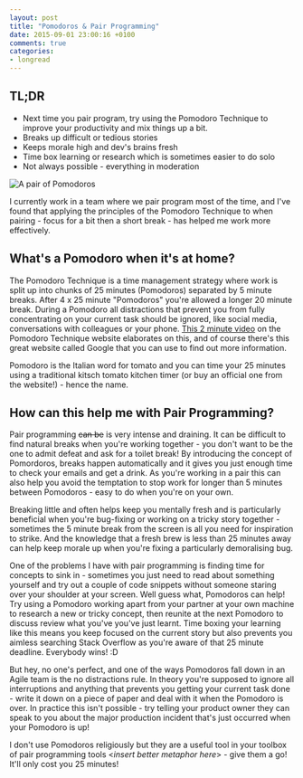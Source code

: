 ```yaml
---
layout: post
title: "Pomodoros & Pair Programming"
date: 2015-09-01 23:00:16 +0100
comments: true
categories:
- longread
---
```


<div class="c-tldr">
    <h2 class="c-tldr__title">TL;DR</h2>
    <ul>
        <li>Next time you pair program, try using the Pomodoro Technique to improve your productivity and mix things up a bit.</li>
        <li>Breaks up difficult or tedious stories</li>
        <li>Keeps morale high and dev's brains fresh</li>
        <li>Time box learning or research which is sometimes easier to do solo</li>
        <li>Not always possible - everything in moderation</li>
   </ul>
</div>

![A pair of Pomodoros](/assets/two_pomodoros.jpg "A pair of Pomodoros")

I currently work in a team where we pair program most of the time, and I've found that applying the principles of the Pomodoro Technique to when pairing - focus for a bit then a short break - has helped me work more effectively.

## What's a Pomodoro when it's at home?

The Pomodoro Technique is a time management strategy where work is split up into chunks of 25 minutes (Pomodoros) separated by 5 minute breaks.  After 4 x 25 minute "Pomodoros" you're allowed a longer 20 minute break. During a Pomodoro all distractions that prevent you from fully concentrating on your current task should be ignored, like social media, conversations with colleagues or your phone. [This 2 minute video](http://pomodorotechnique.com/) on the Pomodoro Technique website elaborates on this, and of course there's this great website called Google that you can use to find out more information.

Pomodoro is the Italian word for tomato and you can time your 25 minutes using a traditional kitsch tomato kitchen timer (or buy an official one from the website!) - hence the name.

## How can this help me with Pair Programming?

Pair programming <del>can be</del> is very intense and draining. It can be difficult to find natural breaks when you're working together - you don't want to be the one to admit defeat and ask for a toilet break! By introducing the concept of Pomordoros, breaks happen automatically and it gives you just enough time to check your emails and get a drink. As you're working in a pair this can also help you avoid the temptation to stop work for longer than 5 minutes between Pomodoros - easy to do when you're on your own.

Breaking little and often helps keep you mentally fresh and is particularly beneficial when you're bug-fixing or working on a tricky story together - sometimes the 5 minute break from the screen is all you need for inspiration to strike. And the knowledge that a fresh brew is less than 25 minutes away can help keep morale up when you're fixing a particularly demoralising bug.

One of the problems I have with pair programming is finding time for concepts to sink in - sometimes you just need to read about something yourself and try out a couple of code snippets without someone staring over your shoulder at your screen. Well guess what, Pomodoros can help!  Try using a Pomodoro working apart from your partner at your own machine to research a new or tricky concept, then reunite at the next Pomodoro to discuss review what you've you've just learnt. Time boxing your learning like this means you keep focused on the current story but also prevents you aimless searching Stack Overflow as you're aware of that 25 minute deadline. Everybody wins! :D

But hey, no one's perfect, and one of the ways Pomodoros fall down in an Agile team is the no distractions rule. In theory you're supposed to ignore all interruptions and anything that prevents you getting your current task done - write it down on a piece of paper and deal with it when the Pomodoro is over. In practice this isn't possible - try telling your product owner they can speak to you about the major production incident that's just occurred when your Pomodoro is up!

I don't use Pomodoros religiously but they are a useful tool in your toolbox of pair programming tools <*insert better metaphor here*> - give them a go! It'll only cost you 25 minutes!
